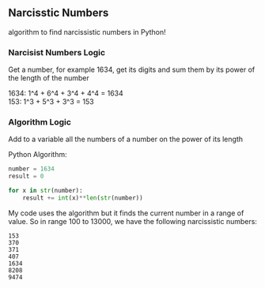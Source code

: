 ## Narcisstic Numbers
algorithm to find narcissistic numbers in Python!

### Narcisist Numbers Logic
Get a number, for example 1634, get its digits and sum them by its power of the length of the number

1634: 1^4 + 6^4 + 3^4 + 4^4 = 1634 <br>
153: 1^3 + 5^3 + 3^3 = 153

### Algorithm Logic
Add to a variable all the numbers of a number on the power of its length

Python Algorithm:
```py
number = 1634
result = 0

for x in str(number):
    result += int(x)**len(str(number))
```

My code uses the algorithm but it finds the current number in a range of value.
So in range 100 to 13000, we have the following narcissistic numbers:
```
153
370
371
407
1634
8208
9474
```
